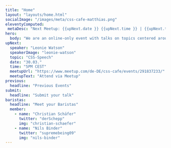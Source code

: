 ```yaml
---
title: "Home"
layout: "layouts/home.html"
socialImage: "/images/meta/css-cafe-matthias.png"
eleventyComputed:
 metaDesc: "Next Meetup: {{upNext.date }} {{upNext.time }} | {{upNext.topic}} by {{upNext.speaker}}"
hero:
  body: "We are an online-only event with talks on topics centered around CSS."
upNext:
  speaker: "Leonie Watson"
  speakerImage: "leonie-watson"
  topic: "CSS-Speech"
  date: "30.03."
  time: "5PM CEST"
  meetupUrl: "https://www.meetup.com/de-DE/css-cafe/events/291837233/"
  meetupText: "Attend via Meetup"
previous:
  headline: "Previous Events"
submit:
  headline: "Submit your talk"
baristas:
  headline: "Meet your Baristas"
  member:
    - name: "Christian Schäfer"
      twitter: "derSchepp"
      img: "christian-schaefer"
    - name: "Nils Binder"
      twitter: "supremebeing09"
      img: "nils-binder"
---
```

